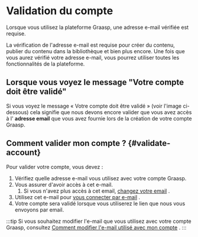 # Validation du compte

Lorsque vous utilisez la plateforme Graasp, une adresse e-mail vérifiée est requise.

La vérification de l'adresse e-mail est requise pour créer du contenu, publier du contenu dans la bibliothèque et bien plus encore. Une fois que vous aurez vérifié votre adresse e-mail, vous pourrez utiliser toutes les fonctionnalités de la plateforme.

## Lorsque vous voyez le message "Votre compte doit être validé"

Si vous voyez le message « Votre compte doit être validé » (voir l'image ci-dessous) cela signifie que nous devons encore valider que vous avez accès à l' **adresse email** que vous avez fournie lors de la création de votre compte Graasp.

## Comment valider mon compte ? {#validate-account}

Pour valider votre compte, vous devez :

1. Vérifiez quelle adresse e-mail vous utilisez avec votre compte Graasp.
2. Vous assurer d'avoir accès à cet e-mail.
    1. Si vous n'avez plus accès à cet email, [changez votre email](../account/email#change-email) .
3. Utilisez cet e-mail pour [vous connecter par e-mail](../login#login-email) .
4. Votre compte sera validé lorsque vous utiliserez le lien que nous vous envoyons par email.

:::tip Si vous souhaitez modifier l'e-mail que vous utilisez avec votre compte Graasp, consultez [Comment modifier l'e-mail utilisé avec mon compte](../account/email#change-email) . :::
